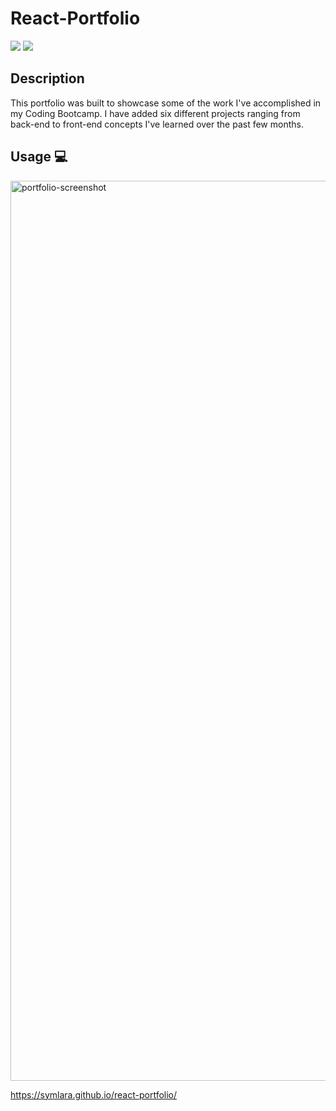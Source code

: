 # React-Portfolio
<a href="#"><img src="https://img.shields.io/badge/javascript-80%25-blue"></a>
<a href="#"><img src="https://img.shields.io/badge/css-12%25-brightgreen"></a>


## Description 
This portfolio was built to showcase some of the work I've accomplished in my Coding Bootcamp. I have added six different projects ranging from back-end to front-end concepts I've learned over the past few months. 


## Usage 💻 

<img width="1440" alt="portfolio-screenshot" src="https://user-images.githubusercontent.com/40181569/116834601-790f2300-ab84-11eb-9ade-7db20550b820.png">


<a href="https://symlara.github.io/react-portfolio/" target="_blank" rel="noopener noreferrer">https://symlara.github.io/react-portfolio/</a>
